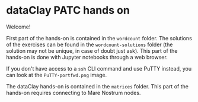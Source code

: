
# dataClay PATC hands on

Welcome!

First part of the hands-on is contained in the `wordcount` folder. The solutions of the exercises can be found in the `wordcount-solutions` folder (the solution may not be unique, in case of doubt just ask). This part of the hands-on is done with Jupyter notebooks through a web browser.

If you don't have access to a `ssh` CLI command and use PuTTY instead, you can look at the `PuTTY-portfwd.png` image.

The dataClay hands-on is contained in the `matrices` folder. This part of the hands-on requires connecting to Mare Nostrum nodes.